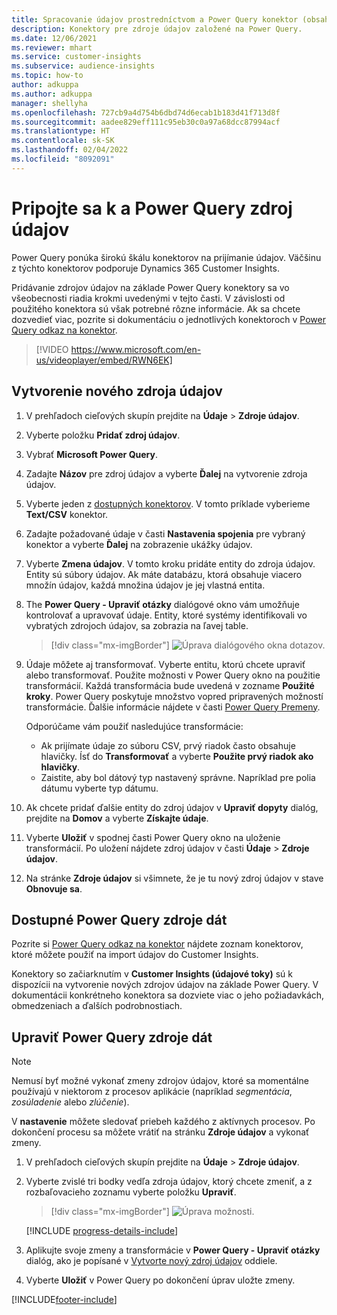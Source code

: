 ```yaml
---
title: Spracovanie údajov prostredníctvom a Power Query konektor (obsahuje video)
description: Konektory pre zdroje údajov založené na Power Query.
ms.date: 12/06/2021
ms.reviewer: mhart
ms.service: customer-insights
ms.subservice: audience-insights
ms.topic: how-to
author: adkuppa
ms.author: adkuppa
manager: shellyha
ms.openlocfilehash: 727cb9a4d754b6dbd74d6ecab1b183d41f713d8f
ms.sourcegitcommit: aadee829eff111c95eb30c0a97a68dcc87994acf
ms.translationtype: HT
ms.contentlocale: sk-SK
ms.lasthandoff: 02/04/2022
ms.locfileid: "8092091"
---
```

# <a name="connect-to-a-power-query-data-source"></a>Pripojte sa k a Power Query zdroj údajov

Power Query ponúka širokú škálu konektorov na prijímanie údajov. Väčšinu z týchto konektorov podporuje Dynamics 365 Customer Insights. 

Pridávanie zdrojov údajov na základe Power Query konektory sa vo všeobecnosti riadia krokmi uvedenými v tejto časti. V závislosti od použitého konektora sú však potrebné rôzne informácie. Ak sa chcete dozvedieť viac, pozrite si dokumentáciu o jednotlivých konektoroch v [Power Query odkaz na konektor](/power-query/connectors/).

> [!VIDEO https://www.microsoft.com/en-us/videoplayer/embed/RWN6EK]

## <a name="create-a-new-data-source"></a>Vytvorenie nového zdroja údajov

1. V prehľadoch cieľových skupín prejdite na **Údaje** > **Zdroje údajov**.

1. Vyberte položku **Pridať zdroj údajov**.

1. Vybrať **Microsoft Power Query**.

1. Zadajte **Názov** pre zdroj údajov a vyberte **Ďalej** na vytvorenie zdroja údajov.

1. Vyberte jeden z [dostupných konektorov](#available-power-query-data-sources). V tomto príklade vyberieme **Text/CSV** konektor.

1. Zadajte požadované údaje v časti **Nastavenia spojenia** pre vybraný konektor a vyberte **Ďalej** na zobrazenie ukážky údajov.

1. Vyberte **Zmena údajov**. V tomto kroku pridáte entity do zdroja údajov. Entity sú súbory údajov. Ak máte databázu, ktorá obsahuje viacero množín údajov, každá množina údajov je jej vlastná entita.

1. The **Power Query - Upraviť otázky** dialógové okno vám umožňuje kontrolovať a upravovať údaje. Entity, ktoré systémy identifikovali vo vybratých zdrojoch údajov, sa zobrazia na ľavej table.

   > [!div class="mx-imgBorder"]
   > ![Úprava dialógového okna dotazov.](media/data-manager-configure-edit-queries.png "Úprava dialógového okna dotazov")

1. Údaje môžete aj transformovať. Vyberte entitu, ktorú chcete upraviť alebo transformovať. Použite možnosti v Power Query okno na použitie transformácií. Každá transformácia bude uvedená v zozname **Použité kroky**. Power Query poskytuje množstvo vopred pripravených možností transformácie. Ďalšie informácie nájdete v časti [Power Query Premeny](/power-query/power-query-what-is-power-query#transformations).

   Odporúčame vám použiť nasledujúce transformácie:

   - Ak prijímate údaje zo súboru CSV, prvý riadok často obsahuje hlavičky. Ísť do **Transformovať** a vyberte **Použite prvý riadok ako hlavičky**.
   - Zaistite, aby bol dátový typ nastavený správne. Napríklad pre polia dátumu vyberte typ dátumu.

1. Ak chcete pridať ďalšie entity do zdroj údajov v **Upraviť dopyty** dialóg, prejdite na **Domov** a vyberte **Získajte údaje**.

1. Vyberte **Uložiť** v spodnej časti Power Query okno na uloženie transformácií. Po uložení nájdete zdroj údajov v časti **Údaje** > **Zdroje údajov**.

1. Na stránke **Zdroje údajov** si všimnete, že je tu nový zdroj údajov v stave **Obnovuje sa**.

## <a name="available-power-query-data-sources"></a>Dostupné Power Query zdroje dát

Pozrite si [Power Query odkaz na konektor](/power-query/connectors/) nájdete zoznam konektorov, ktoré môžete použiť na import údajov do Customer Insights. 

Konektory so začiarknutím v **Customer Insights (údajové toky)** sú k dispozícii na vytvorenie nových zdrojov údajov na základe Power Query. V dokumentácii konkrétneho konektora sa dozviete viac o jeho požiadavkách, obmedzeniach a ďalších podrobnostiach.

## <a name="edit-power-query-data-sources"></a>Upraviť Power Query zdroje dát

> [!NOTE]
> Nemusí byť možné vykonať zmeny zdrojov údajov, ktoré sa momentálne používajú v niektorom z procesov aplikácie (napríklad *segmentácia*, *zosúladenie* alebo *zlúčenie*). 
>
> V **nastavenie** môžete sledovať priebeh každého z aktívnych procesov. Po dokončení procesu sa môžete vrátiť na stránku **Zdroje údajov** a vykonať zmeny.

1. V prehľadoch cieľových skupín prejdite na **Údaje** > **Zdroje údajov**.

2. Vyberte zvislé tri bodky vedľa zdroja údajov, ktorý chcete zmeniť, a z rozbaľovacieho zoznamu vyberte položku **Upraviť**.

   > [!div class="mx-imgBorder"]
   > ![Úprava možnosti.](media/edit-option-data-sources.png "Úprava možnosti")

   [!INCLUDE [progress-details-include](../includes/progress-details-pane.md)]
   
3. Aplikujte svoje zmeny a transformácie v **Power Query - Upraviť otázky** dialóg, ako je popísané v [Vytvorte nový zdroj údajov](#create-a-new-data-source) oddiele.

4. Vyberte **Uložiť** v Power Query po dokončení úprav uložte zmeny.


[!INCLUDE[footer-include](../includes/footer-banner.md)]
